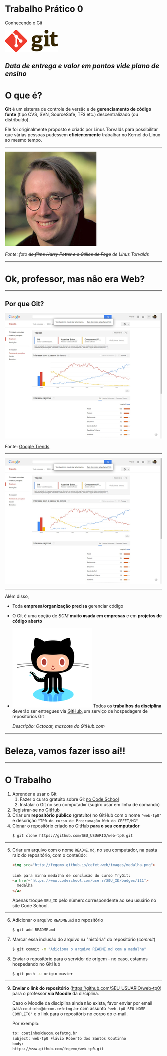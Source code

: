 # Trabalho Prático 0

Conhecendo o Git

![Logomarca do Git](../../images/git-logo.png)


_Data de entrega e valor em pontos vide plano de ensino_
---
# O que é?

**Git** é um sistema de controle de versão e de **gerenciamento de código fonte**
(tipo CVS, SVN, SourceSafe, TFS etc.) descentralizado (ou distribuído).

Ele foi originalmente proposto e criado por Linus Torvalds para possibilitar
que várias pessoas pudessem **eficientemente** trabalhar no Kernel do Linux
ao mesmo tempo.

---
![Foto do Linus Torvalds](../../images/linus-torvalds.jpg)

_Fonte: foto ~~do filme Harry Potter e o Cálice de Fogo~~ de Linus Torvalds_

---
# Ok, professor, mas não era Web?

---
## Por que **Git**?

![Foto mostrando as pesquisas dos termos Git, SVN e CVS no Google ao longo dos anos](../../images/git-trends.jpg)
<!-- {.small-width.centered} -->

Fonte: [Google Trends](http://www.google.com/trends/explore#q=%2Fm%2F05vqwg%2C%20%2Fm%2F012ct9%2C%20%2Fm%2F09d6g&cmpt=q)

---
![Foto mostrando as pesquisas dos termos Git, SVN e CVS no Google ao longo dos anos](../../images/git-trends.jpg)
<!-- {.contain} -->

---
Além disso,
- Toda **empresa/organização precisa** gerenciar código
- O Git é uma opção de _SCM_ **muito usada em empresas** e em **projetos de
  código aberto**
- ![Mascote do GitHub - o Octocat](../../images/octocat.png) <!-- {.push-right} -->
  Todos os **trabalhos da disciplina** deverão ser entregues via [GitHub](http://www.github.com),
  um serviço de hospedagem de repositórios Git

  _Descrição: Octocat, mascote do GitHub.com_ <!-- {em:.push-right} -->


---
# Beleza, vamos fazer isso aí!!

---
# O Trabalho

1. Aprender a usar o Git
   1. Fazer o curso gratuito sobre Git [no Code School](https://www.codeschool.com/courses/try-git)
   1. Instalar o Git no seu computador (sugiro usar em linha de comando)
1. Registrar-se no [GitHub](https://github.com/)
1. Criar um **repositório público** (gratuito) no GitHub com o nome
   `"web-tp0"` e descrição `"TP0 do curso de Programação Web do CEFET/MG"`
1. Clonar o repositório criado no GitHub **para o seu computador**
   ```bash
   $ git clone https://github.com/SEU_USUARIO/web-tp0.git
   ```

---

5. Criar um arquivo com o nome `README.md`, no seu computador, na pasta raiz do
   repositório, com o conteúdo:  

   ```html
   <img src="http://fegemo.github.io/cefet-web/images/medalha.png">

   Link para minha medalha de conclusão do curso TryGit:
   <a href="https://www.codeschool.com/users/SEU_ID/badges/121">
     medalha
   </a>
   ```

   Apenas troque `SEU_ID` pelo número correspondente ao seu usuário no
   site Code School.

---
6. Adicionar o arquivo `README.md` ao repositório
   ```bash
   $ git add README.md
   ```
6. Marcar essa inclusão do arquivo na "história" do repositório (_commit_)
   ```bash
   $ git commit -m "Adiciona o arquivo README.md com a medalha"
   ```
6. Enviar o repositório para o servidor de origem - no caso, estamos hospedando
   no GitHub
   ```bash
   $ git push -u origin master
   ```

---
9. **Enviar o link do repositório** (https://github.com/SEU_USUARIO/web-tp0) para o
   professor **via Moodle** da disciplina.

   Caso o Moodle da disciplina ainda não exista, favor enviar por email para
   `coutinho@decom.cefetmg.br` com assunto `"web-tp0 SEU NOME COMPLETO"` e o link
   para o repositório no corpo do e-mail.

   Por exemplo:
   ```bash
   to: coutinho@decom.cefetmg.br
   subject: web-tp0 Flávio Roberto dos Santos Coutinho
   body:
   https://www.github.com/fegemo/web-tp0.git
   ```

